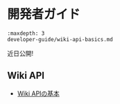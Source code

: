 # 開発者ガイド

```{toctree}
:maxdepth: 3
developer-guide/wiki-api-basics.md
```

近日公開!

<a name="wiki-api" />

## Wiki API

* [Wiki APIの基本](./developer-guide/wiki-api-basics.md)
